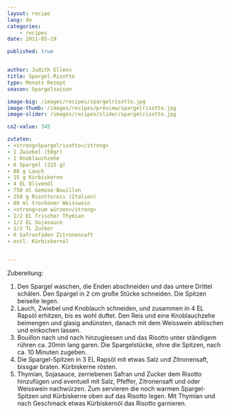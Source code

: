 ```yaml
---
layout: recipe
lang: de
categories:
    - recipes
date: 2011-05-19

published: true


author: Judith Ellens
title: Spargel-Risotto
type: Monats Rezept
season: Spargelsaison

image-big: /images/recipes/spargelrisotto.jpg
image-thumb: /images/recipes/preview/spargelrisotto.jpg
image-slider: /images/recipes/slider/spargelrisotto.jpg

co2-value: 345

zutaten:
- <strong>Spargelrisotto</strong>
- 1 Zwiebel (50gr)
- 1 Knoblauchzehe
- 6 Spargel (225 g)
- 80 g Lauch
- 15 g Kürbiskerne
- 4 EL Olivenöl
- 750 ml Gemüse-Bouillon 
- 250 g Risottoreis (Italien) 
- 80 ml trockener Weisswein
- <strong>zum würzen</strong>
- 1/2 EL frischer Thymian 
- 1/2 EL Sojasauce
- 1/2 TL Zucker
- 6 Safranfäden Zitronensaft
- evtl. Kürbiskernöl


---
```


Zubereitung:
1. Den Spargel waschen, die Enden abschneiden und das untere Drittel schälen. Den Spargel in 2 cm große Stücke schneiden. Die Spitzen beiseite legen.
2. Lauch, Zwiebel und Knoblauch schneiden, und zusammen in 4 EL Rapsöl erhitzen, bis es wohl duftet. Den Reis und eine Knoblauchzehe beimengen und glasig andünsten, danach mit dem Weisswein ablöschen und einkochen lassen.
3. Bouillon nach und nach hinzugiessen und das Risotto unter ständigem rühren ca. 20min lang garen. Die Spargelstücke, ohne die Spitzen, nach ca. 10 Minuten zugeben.
4. Die Spargel-Spitzen in 3 EL Rapsöl mit etwas Salz und Zitronensaft, bissgar braten. Kürbiskerne rösten.
5. Thymian, Sojasauce, zerriebenen Safran und Zucker dem Risotto hinzufügen und eventuell mit Salz, Pfeffer, Zitronensaft und oder Weisswein nachwürzen. Zum servieren die noch warmen Spargel-Spitzen und Kürbiskerne oben auf das Risotto legen. Mit Thymian und nach Geschmack etwas Kürbiskernöl das Risotto garnieren.